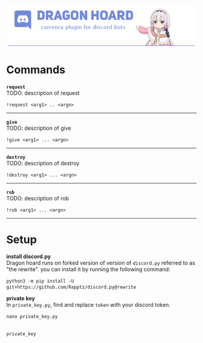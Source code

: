   
![alt](./assets/logo_desc.PNG)  

# Commands

**`request`**   
TODO: description of request
```
!request <arg1> .. <argn>
```
---- 
**`give`**  
TODO: description of give
```
!give <arg1> ... <argn> 
```
---- 

**`destroy`**  
TODO: description of destroy  
```
!destroy <arg1> ... <argn>
```
---- 

**`rob`**  
TODO: description of rob
```
!rob <arg1> ... <argn> 
```
---- 


# Setup  

**install discord.py**  
Dragon hoard runs on forked version of version of `discord.py` referred to as "the rewrite". 
you can install it by running the following command:    

```
python3 -m pip install -U git+https://github.com/Rapptz/discord.py@rewrite
```
  
  
**private key**    
In `private_key.py`, find and replace `token` with your discord token. 
  
```
nano private_key.py
```

``` 

private_key 

```


